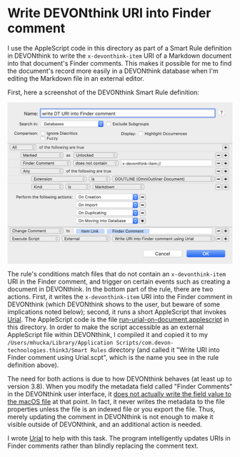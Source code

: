 # Write DEVONthink URI into Finder comment

I use the AppleScript code in this directory as part of a Smart Rule definition in DEVONthink to write the `x-devonthink-item` URI of a Markdown document into that document's Finder comments. This makes it possible for me to find the document's record more easily in a DEVONthink database when I'm editing the Markdown file in an external editor.

First, here a screenshot of the DEVONthink Smart Rule definition:

<p align="center">
    <img align="center" width="600px" src="smart-rule-screenshot.png">
<p>

The rule's conditions match files that do not contain an `x-devonthink-item` URI in the Finder comment, and trigger on certain events such as creating a document in DEVONthink. In the bottom part of the rule, there are two actions. First, it writes the `x-devonthink-item` URI into the Finder comment in DEVONthink (which DEVONthink shows to the user, but beware of some implications noted below); second, it runs a short AppleScript that invokes [Urial](https://github.com/mhucka/urial).  The AppleScript code is the file [run-urial-on-document.applescript](run-urial-on-document.applescript) in this directory. In order to make the script accessible as an external AppleScript file within DEVONthink, I compiled it and copied it to my `/Users/mhucka/Library/Application Scripts/com.devon-technologies.think3/Smart Rules` directory (and called it "Write URI into Finder comment using Urial.scpt", which is the name you see in the rule definition above).

The need for both actions is due to how DEVONthink behaves (at least up to version 3.8). When you modify the metadata field called "Finder Comments" in the DEVONthink user interface, it [does not actually write the field value to the macOS file](https://discourse.devontechnologies.com/t/how-can-i-make-finder-comments-added-in-dt-show-up-in-finder-get-info-box/68186) at that point. In fact, it never writes the metadata to the file properties unless the file is an indexed file or you export the file. Thus, merely updating the comment in DEVONthink is not enough to make it visible outside of DEVONthink, and an additional action is needed.

I wrote [Urial](https://github.com/mhucka/urial) to help with this task. The program intelligently updates URIs in Finder comments rather than blindly replacing the comment text.
